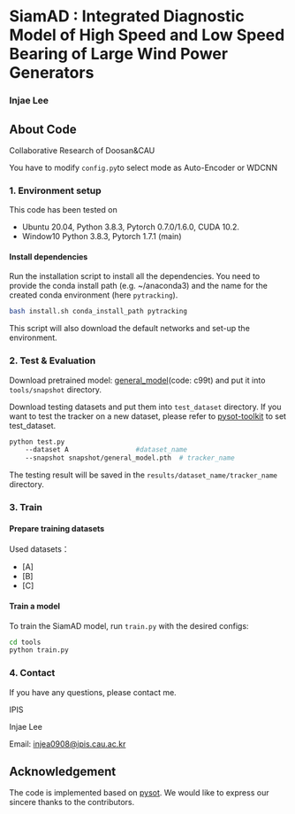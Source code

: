 # SiamAD : Integrated Diagnostic Model of High Speed and Low Speed Bearing of Large Wind Power Generators

### Injae Lee


## About Code
Collaborative Research of Doosan&CAU

You have to modify `config.py`to select mode as Auto-Encoder or WDCNN
### 1. Environment setup
This code has been tested on 
- Ubuntu 20.04, Python 3.8.3, Pytorch 0.7.0/1.6.0, CUDA 10.2.
- Window10 Python 3.8.3, Pytorch 1.7.1 (main)


#### Install dependencies
Run the installation script to install all the dependencies. You need to provide the conda install path (e.g. ~/anaconda3) and the name for the created conda environment (here ```pytracking```).  
```bash
bash install.sh conda_install_path pytracking
```  
This script will also download the default networks and set-up the environment.

### 2. Test & Evaluation
Download pretrained model: [general_model](https://pan.baidu.com/s/1QeU7OcTqHksZXscBq3skiw)(code: c99t) and put it into `tools/snapshot` directory.

Download testing datasets and put them into `test_dataset` directory. If you want to test the tracker on a new dataset, please refer to [pysot-toolkit](https://github.com/StrangerZhang/pysot-toolkit) to set test_dataset.

```bash 
python test.py                                
	--dataset A                 #dataset_name
	--snapshot snapshot/general_model.pth  # tracker_name
```
The testing result will be saved in the `results/dataset_name/tracker_name` directory.

### 3. Train

#### Prepare training datasets

Used datasets：
* [A]
* [B]
* [C]

#### Train a model
To train the SiamAD model, run `train.py` with the desired configs:

```bash
cd tools
python train.py
```

### 4. Contact
If you have any questions, please contact me.

IPIS

Injae Lee

Email: [injea0908@ipis.cau.ac.kr](injea0908@ipis.cau.ac.kr)


## Acknowledgement
The code is implemented based on [pysot](https://github.com/STVIR/pysot). We would like to express our sincere thanks to the contributors.
